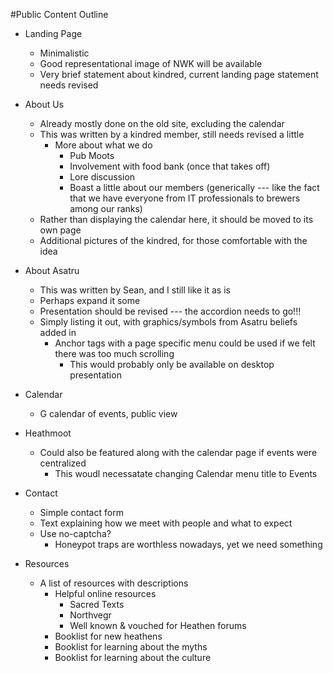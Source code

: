 #Public Content Outline

* Landing Page
	* Minimalistic 
	* Good representational image of NWK will be available
	* Very brief statement about kindred, current landing page statement needs revised

* About Us
	* Already mostly done on the old site, excluding the calendar 
	* This was written by a kindred member, still needs revised a little 
		* More about what we do
			* Pub Moots
			* Involvement with food bank (once that takes off)
			* Lore discussion
			* Boast a little about our members (generically --- like the fact that we have everyone from IT professionals to brewers among our ranks)
	* Rather than displaying the calendar here, it should be moved to its own page
	* Additional pictures of the kindred, for those comfortable with the idea

* About Asatru
	* This was written by Sean, and I still like it as is 
	* Perhaps expand it some 
	* Presentation should be revised --- the accordion needs to go!!! 
	* Simply listing it out, with graphics/symbols from Asatru beliefs added in 
		* Anchor tags with a page specific menu could be used if we felt there was too much scrolling
			* This would probably only be available on desktop presentation

* Calendar
	* G calendar of events, public view

* Heathmoot
	* Could also be featured along with the calendar page if events were centralized
		* This woudl necessatate changing Calendar menu title to Events

* Contact
	* Simple contact form 
	* Text explaining how we meet with people and what to expect 
	* Use no-captcha? 
		* Honeypot traps are worthless nowadays, yet we need something

* Resources
	* A list of resources with descriptions
		* Helpful online resources
			* Sacred Texts
			* Northvegr
			* Well known &amp; vouched for Heathen forums
		* Booklist for new heathens
		* Booklist for learning about the myths
		* Booklist for learning about the culture
